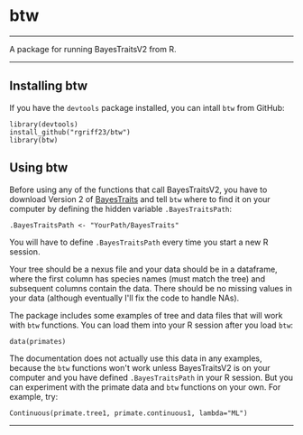 # btw

___

A package for running BayesTraitsV2 from R. 

___

## Installing btw

If you have the `devtools` package installed, you can intall `btw` from GitHub:

```
library(devtools)
install_github("rgriff23/btw")
library(btw)
```

## Using btw

Before using any of the functions that call BayesTraitsV2, you have to download Version 2 of [BayesTraits](http://www.evolution.rdg.ac.uk/BayesTraits.html) and tell `btw` where to find it on your computer by defining the hidden variable `.BayesTraitsPath`:

```
.BayesTraitsPath <- "YourPath/BayesTraits"
```

You will have to define `.BayesTraitsPath` every time you start a new R session. 

Your tree should be a nexus file and your data should be in a dataframe, where the first column has species names (must match the tree) and subsequent columns contain the data. There should be no missing values in your data (although eventually I'll fix the code to handle NAs).

The package includes some examples of tree and data files that will work with `btw` functions. You can load them into your R session after you load `btw`:

```
data(primates)
```

The documentation does not actually use this data in any examples, because the `btw` functions won't work unless BayesTraitsV2 is on your computer and you have defined `.BayesTraitsPath` in your R session. But you can experiment with the primate data and `btw` functions on your own. For example, try:

```
Continuous(primate.tree1, primate.continuous1, lambda="ML")
```

___

